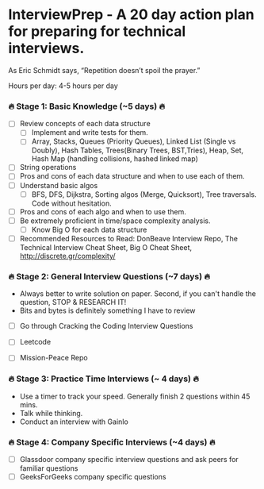 # InterviewPrep - A 20 day action plan for preparing for technical interviews. 

As Eric Schmidt says, “Repetition doesn’t spoil the prayer.” 

Hours per day: 4-5 hours per day

### :fire: Stage 1: Basic Knowledge (~5 days) :fire:
- [ ] Review concepts of each data structure
    - [ ] Implement and write tests for them.   
    - [ ] Array, Stacks, Queues (Priority Queues), Linked List (Single vs Doubly), Hash Tables, Trees(Binary Trees, BST,Tries), Heap, Set, Hash Map (handling collisions, hashed linked map)
- [ ] String operations
- [ ] Pros and cons of each data structure and when to use each of them. 
- [ ] Understand basic algos
    - [ ] BFS, DFS, Dijkstra, Sorting algos (Merge, Quicksort), Tree traversals. Code without hesitation.    
- [ ] Pros and cons of each algo and when to use them. 
- [ ] Be extremely proficient in time/space complexity analysis. 
    - [ ] Know Big O for each data structure   
- [ ] Recommended Resources to Read: DonBeave Interview Repo, The Technical Interview Cheat Sheet, Big O Cheat Sheet, http://discrete.gr/complexity/

### :fire: Stage 2: General Interview Questions (~7 days) :fire:
- Always better to write solution on paper. Second, if you can't handle the question, STOP & RESEARCH IT! 
- Bits and bytes is definitely something I have to review
- [ ] Go through Cracking the Coding Interview Questions
- [ ] Leetcode
- [ ] Mission-Peace Repo


### :fire: Stage 3: Practice Time Interviews (~ 4 days) :fire:
- Use a timer to track your speed. Generally finish 2 questions within 45 mins. 
- Talk while thinking. 
- Conduct an interview with Gainlo 

### :fire: Stage 4: Company Specific Interviews (~4 days) :fire:
- [ ] Glassdoor company specific interview questions and ask peers for familiar questions
- [ ] GeeksForGeeks company specific questions 
